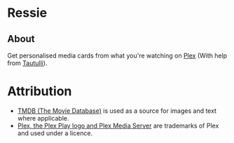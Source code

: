 # Ressie

## About
Get personalised media cards from what you're watching on [Plex](https://plex.tv) (With help from [Tautulli](https://tautulli.com/)).    

# Attribution

- [TMDB (The Movie Database)](https://www.themoviedb.org/) is used as a source for images and text where applicable.
- [Plex, the Plex Play logo and Plex Media Server](https://www.plex.tv/) are trademarks of Plex and used under a licence.